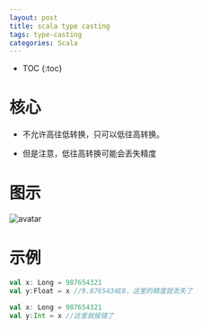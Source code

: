 ```yaml
---
layout: post
title: scala type casting
tags: type-casting
categories: Scala
---
```



* TOC 
{:toc}


# 核心

- 不允许高往低转换，只可以低往高转换。

- 但是注意，低往高转换可能会丢失精度

# 图示

![avatar](https://docs.scala-lang.org/resources/images/tour/type-casting-diagram.svg)

# 示例

~~~scala
val x: Long = 987654321
val y:Float = x //9.8765434E8，这里的精度就丢失了
~~~

~~~scala
val x: Long = 987654321
val y:Int = x //这里就报错了
~~~